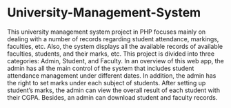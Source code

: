 # University-Management-System

This university management system project in PHP focuses mainly on dealing with a number of records regarding student attendance, markings, faculties, etc. Also, the system displays all the available records of available faculties, students, and their marks, etc. This project is divided into three categories: Admin, Student, and Faculty. In an overview of this web app, the admin has all the main control of the system that includes student attendance management under different dates. In addition, the admin has the right to set marks under each subject of students. After setting up student’s marks, the admin can view the overall result of each student with their CGPA. Besides, an admin can download student and faculty records.
